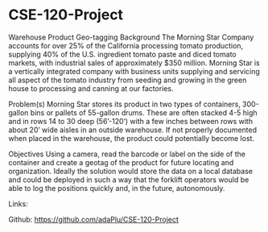 # CSE-120-Project
Warehouse Product Geo-tagging
Background
The Morning Star Company accounts for over 25% of the California processing tomato production, supplying 40% of the U.S. ingredient tomato paste and diced tomato markets, with industrial sales of approximately $350 million. Morning Star is a vertically integrated company with business units supplying and servicing all aspect of the tomato industry from seeding and growing in the green house to processing and canning at our factories.

Problem(s)
Morning Star stores its product in two types of containers, 300-gallon bins or pallets of 55-gallon drums. These are often stacked 4-5 high and in rows 14 to 30 deep (56’-120’) with a few inches between rows with about 20’ wide aisles in an outside warehouse. If not properly documented when placed in the warehouse, the product could potentially become lost.

Objectives
Using a camera, read the barcode or label on the side of the container and create a geotag of the product for future locating and organization. Ideally the solution would store the data on a local database and could be deployed in such a way that the forklift operators would be able to log the positions quickly and, in the future, autonomously.

Links:

Github: https://github.com/adaPlu/CSE-120-Project
